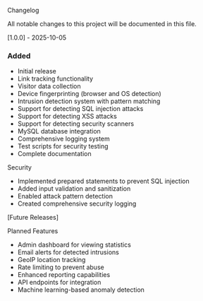 Changelog

All notable changes to this project will be documented in this file.

[1.0.0] - 2025-10-05

### Added
- Initial release
- Link tracking functionality
- Visitor data collection
- Device fingerprinting (browser and OS detection)
- Intrusion detection system with pattern matching
- Support for detecting SQL injection attacks
- Support for detecting XSS attacks
- Support for detecting security scanners
- MySQL database integration
- Comprehensive logging system
- Test scripts for security testing
- Complete documentation

 Security
- Implemented prepared statements to prevent SQL injection
- Added input validation and sanitization
- Enabled attack pattern detection
- Created comprehensive security logging

[Future Releases]

Planned Features
- Admin dashboard for viewing statistics
- Email alerts for detected intrusions
- GeoIP location tracking
- Rate limiting to prevent abuse
- Enhanced reporting capabilities
- API endpoints for integration
- Machine learning-based anomaly detection
